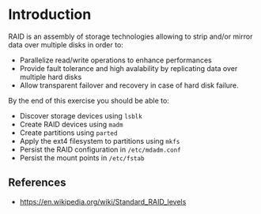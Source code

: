# Introduction

RAID is an assembly of storage technologies allowing to strip and/or mirror data over multiple disks in order to:

* Parallelize read/write operations to enhance performances
* Provide fault tolerance and high avalability by replicating data over multiple hard disks
* Allow transparent failover and recovery in case of hard disk failure. 

By the end of this exercise you should be able to:

* Discover storage devices using `lsblk`
* Create RAID devices using `madm`
* Create partitions using `parted`
* Apply the ext4 filesystem to partitions using `mkfs`
* Persist the RAID configuration in `/etc/mdadm.conf`
* Persist the mount points in `/etc/fstab`

## References

* <https://en.wikipedia.org/wiki/Standard_RAID_levels>